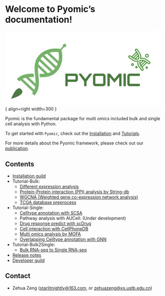 # Welcome to Pyomic’s documentation!


<div class="result" markdown>

![Image title](img/logo.svg){ align=right width=300 }

Pyomic is the fundamental package for multi omics included bulk and single cell analysis with Python.

To get started with `Pyomic`, check out the [Installation](Installation_guild) and [Tutorials]().

For more details about the Pyomic framework, please check out our [publication]().

</div>



<div class="Contents" markdown>

## Contents

- [Installation guild](Installation_guild)
- Tutorial-Bulk:
    - [Different expression analysis](Tutorials-bulk/t_deg)
    - [Protein-Protein interaction (PPI) analysis by String-db](Tutorials-bulk/t_network/)
    - [WGCNA (Weighted gene co-expression network analysis)](Tutorials-bulk/t_wgcna/)
    - [TCGA database preprocess](Tutorials-bulk/t_tcga/)
- Tutorial-Single:
    - [Celltype annotation with SCSA](Tutorials-single/t_cellanno)
    - Pathway analysis with AUCell: (Under development)
    - [Drug response predict with scDrug](Tutorials-single/t_scdrug)
    - [Cell interaction with CellPhoneDB](Tutorials-single/t_cellphonedb)
    - [Multi omics analysis by MOFA](Tutorials-single/t_mofa)
    - [Overlapping Celltype annotation with GNN](Tutorials-single/t_nocd)
- Tutorial-Bulk2Single:
    - [Bulk RNA-seq to Single RNA-seq](Tutorials-bulk2single/t_bulk2single)
- [Release notes](Release_notes)
- [Developer guild](Developer_guild)

</div>

<div class="Contact" markdown>

## Contact

- Zehua Zeng ([starlitnightly@163.com](mailto:starlitnightly@163.com), or [zehuazeng@xs.ustb.edu.cn](mailto:zehuazeng@xs.ustb.edu.cn))

</div>